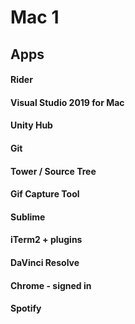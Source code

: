 


# Mac 1

## Apps

#### Rider
#### Visual Studio 2019 for Mac

#### Unity Hub
#### Git
#### Tower / Source Tree
#### Gif Capture Tool


#### Sublime


#### iTerm2 + plugins


#### DaVinci Resolve

#### Chrome - signed in

#### Spotify

<!--stackedit_data:
eyJoaXN0b3J5IjpbLTE3OTg5MzgyODEsLTIwMzk4OTgwMCwtNT
k3MDk5NTM0LC0xNzk5MzU2NTI0XX0=
-->